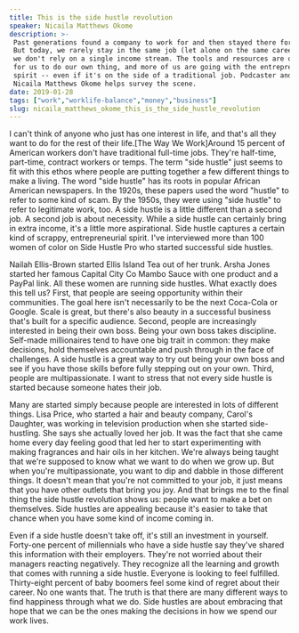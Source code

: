 ```yaml
---
title: This is the side hustle revolution
speaker: Nicaila Matthews Okome
description: >-
 Past generations found a company to work for and then stayed there for decades.
 But today, we rarely stay in the same job (let alone on the same career path) and
 we don't rely on a single income stream. The tools and resources are out there
 for us to do our own thing, and more of us are going with the entrepreneurial
 spirit -- even if it's on the side of a traditional job. Podcaster and marketer
 Nicaila Matthews Okome helps survey the scene.
date: 2019-01-28
tags: ["work","worklife-balance","money","business"]
slug: nicaila_matthews_okome_this_is_the_side_hustle_revolution
---
```


I can't think of anyone who just has one interest in life, and that's all they want to do
for the rest of their life.[The Way We Work]Around 15 percent of American workers don't
have traditional full-time jobs. They're half-time, part-time, contract workers or temps.
The term "side hustle" just seems to fit with this ethos where people are putting together
a few different things to make a living. The word "side hustle" has its roots in popular
African American newspapers. In the 1920s, these papers used the word "hustle" to refer to
some kind of scam. By the 1950s, they were using "side hustle" to refer to legitimate
work, too. A side hustle is a little different than a second job. A second job is about
necessity. While a side hustle can certainly bring in extra income, it's a little more
aspirational. Side hustle captures a certain kind of scrappy, entrepreneurial spirit. I've
interviewed more than 100 women of color on Side Hustle Pro who started successful side
hustles.

Nailah Ellis-Brown started Ellis Island Tea out of her trunk. Arsha Jones started her
famous Capital City Co Mambo Sauce with one product and a PayPal link. All these women are
running side hustles. What exactly does this tell us? First, that people are seeing
opportunity within their communities. The goal here isn't necessarily to be the next
Coca-Cola or Google. Scale is great, but there's also beauty in a successful business
that's built for a specific audience. Second, people are increasingly interested in being
their own boss. Being your own boss takes discipline. Self-made millionaires tend to have
one big trait in common: they make decisions, hold themselves accountable and push through
in the face of challenges. A side hustle is a great way to try out being your own boss and
see if you have those skills before fully stepping out on your own. Third, people are
multipassionate. I want to stress that not every side hustle is started because someone
hates their job.

Many are started simply because people are interested in lots of different things. Lisa
Price, who started a hair and beauty company, Carol's Daughter, was working in television
production when she started side-hustling. She says she actually loved her job. It was the
fact that she came home every day feeling good that led her to start experimenting with
making fragrances and hair oils in her kitchen. We're always being taught that we're
supposed to know what we want to do when we grow up. But when you're multipassionate, you
want to dip and dabble in those different things. It doesn't mean that you're not
committed to your job, it just means that you have other outlets that bring you joy. And
that brings me to the final thing the side hustle revolution shows us: people want to make
a bet on themselves. Side hustles are appealing because it's easier to take that chance
when you have some kind of income coming in.

Even if a side hustle doesn't take off, it's still an investment in yourself. Forty-one
percent of millennials who have a side hustle say they've shared this information with
their employers. They're not worried about their managers reacting negatively. They
recognize all the learning and growth that comes with running a side hustle. Everyone is
looking to feel fulfilled. Thirty-eight percent of baby boomers feel some kind of regret
about their career. No one wants that. The truth is that there are many different ways to
find happiness through what we do. Side hustles are about embracing that hope that we can
be the ones making the decisions in how we spend our work lives.

<!--
ad_duration=0
comment_count=7
event="The Way We Work"
external_start_time=0
has_talk_citation=0
intro_duration=0
is_subtitle_required="False"
is_talk_featured="True"
language="en"
language_swap="False"
native_language="en"
number_of_related_talks=6
number_of_speakers=1
number_of_subtitled_videos=23
number_of_tags=4
number_of_talk_download_languages=23
number_of_talk_more_resources=1
number_of_talk_recommendations=0
number_of_talks_take_actions=0
post_ad_duration=0
published_timestamp="2019-02-05 14:28:24"
recording_date="2019-01-28"
speaker_description="Podcaster, marketer"
speaker_is_published=1
speaker_name="Nicaila Matthews Okome"
talk_name="This is the side hustle revolution"
talks_tags=["work","worklife-balance","money","business"]
talks_take_action=[]
url_audio="https://download.ted.com/talks/NicailaMatthewOkomeWWW_2018V.mp3?apikey=acme-roadrunner"
url_photo_speaker="https://pe.tedcdn.com/images/ted/7b7be63e03f397b0ac06f4460235ab421d40b9a6_254x191.jpg"
url_photo_talk="https://s3.amazonaws.com/talkstar-photos/uploads/88f77025-6399-4731-b81e-9c6d534bf8fe/NicailaMatthewOkomeWWW_2018V-embed.jpg"
url_webpage="https://www.ted.com/talks/nicaila_matthews_okome_this_is_the_side_hustle_revolution"
video_type_name="Original Content"
-->